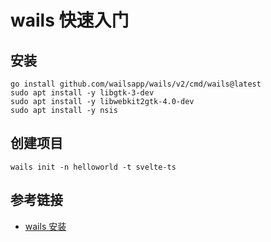 # wails 快速入门

## 安装

```shell
go install github.com/wailsapp/wails/v2/cmd/wails@latest
sudo apt install -y libgtk-3-dev
sudo apt install -y libwebkit2gtk-4.0-dev
sudo apt install -y nsis
```

## 创建项目

```shell
wails init -n helloworld -t svelte-ts
```

## 参考链接

- [wails 安装](https://wails.io/docs/gettingstarted/installation/)
